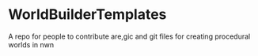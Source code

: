 # WorldBuilderTemplates
A repo for people to contribute are,gic and git files for creating procedural worlds in nwn

